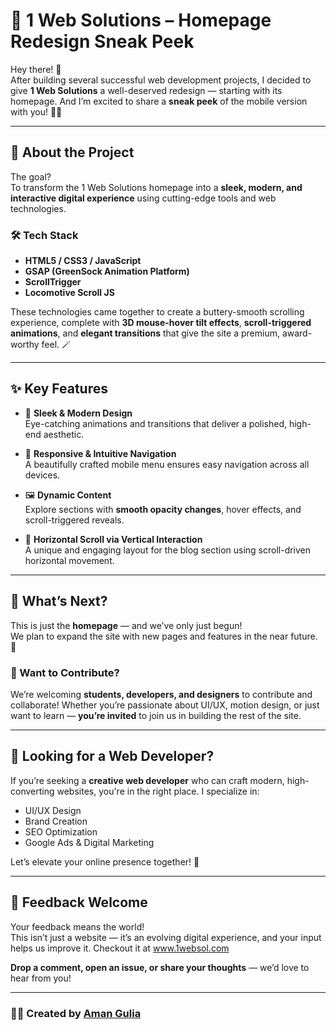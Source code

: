 # 🚀 1 Web Solutions – Homepage Redesign Sneak Peek

Hey there! 👋  
After building several successful web development projects, I decided to give **1 Web Solutions** a well-deserved redesign — starting with its homepage. And I’m excited to share a **sneak peek** of the mobile version with you! 📱✨

---

## 🎨 About the Project

The goal?  
To transform the 1 Web Solutions homepage into a **sleek, modern, and interactive digital experience** using cutting-edge tools and web technologies.

### 🛠 Tech Stack

- **HTML5 / CSS3 / JavaScript**
- **GSAP (GreenSock Animation Platform)**
- **ScrollTrigger**
- **Locomotive Scroll JS**

These technologies came together to create a buttery-smooth scrolling experience, complete with **3D mouse-hover tilt effects**, **scroll-triggered animations**, and **elegant transitions** that give the site a premium, award-worthy feel. 🪄

---

## ✨ Key Features

- 🎯 **Sleek & Modern Design**  
  Eye-catching animations and transitions that deliver a polished, high-end aesthetic.

- 📱 **Responsive & Intuitive Navigation**  
  A beautifully crafted mobile menu ensures easy navigation across all devices.

- 🖼️ **Dynamic Content**  
  Explore sections with **smooth opacity changes**, hover effects, and scroll-triggered reveals.

- 🧭 **Horizontal Scroll via Vertical Interaction**  
  A unique and engaging layout for the blog section using scroll-driven horizontal movement.

---

## 🔧 What’s Next?

This is just the **homepage** — and we’ve only just begun!  
We plan to expand the site with new pages and features in the near future. 🚧

### 🤝 Want to Contribute?

We’re welcoming **students, developers, and designers** to contribute and collaborate! Whether you’re passionate about UI/UX, motion design, or just want to learn — **you’re invited** to join us in building the rest of the site.

---

## 💼 Looking for a Web Developer?

If you’re seeking a **creative web developer** who can craft modern, high-converting websites, you're in the right place. I specialize in:

- UI/UX Design  
- Brand Creation  
- SEO Optimization  
- Google Ads & Digital Marketing

Let’s elevate your online presence together! 🌟

---

## 💬 Feedback Welcome

Your feedback means the world!  
This isn’t just a website — it’s an evolving digital experience, and your input helps us improve it. Checkout it at www.1websol.com 

**Drop a comment, open an issue, or share your thoughts** — we’d love to hear from you!

---

### 👨‍💻 Created by [Aman Gulia](https://www.linkedin.com/in/aman-gulia-4610)

